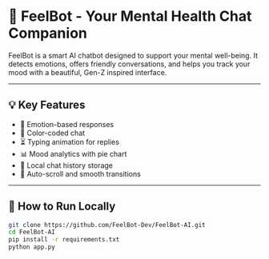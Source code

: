 # 🤖 FeelBot - Your Mental Health Chat Companion

FeelBot is a smart AI chatbot designed to support your mental well-being. It detects emotions, offers friendly conversations, and helps you track your mood with a beautiful, Gen-Z inspired interface.

---

## 💡 Key Features

- 🧠 Emotion-based responses
- 🌈 Color-coded chat
- ⏳ Typing animation for replies
- 📊 Mood analytics with pie chart
- 💾 Local chat history storage
- 🔄 Auto-scroll and smooth transitions

---

## 🚀 How to Run Locally

```bash
git clone https://github.com/FeelBot-Dev/FeelBot-AI.git
cd FeelBot-AI
pip install -r requirements.txt
python app.py
